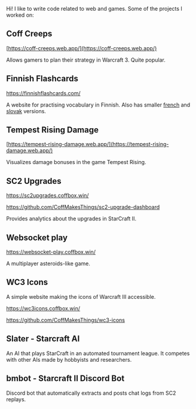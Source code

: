 Hi! I like to write code related to web and games. Some of the projects I worked on:

## Coff Creeps

[https://coff-creeps.web.app/](https://coff-creeps.web.app/)

Allows gamers to plan their strategy in Warcraft 3. Quite popular.

## Finnish Flashcards

https://finnishflashcards.com/

A website for practising vocabulary in Finnish. Also has smaller [french](https://frenchflashcards.net/) and [slovak](https://slovakflashcards.com/status) versions.

## Tempest Rising Damage

[https://tempest-rising-damage.web.app/](https://tempest-rising-damage.web.app/)

Visualizes damage bonuses in the game Tempest Rising.

## SC2 Upgrades

https://sc2upgrades.coffbox.win/

https://github.com/CoffMakesThings/sc2-upgrade-dashboard

Provides analytics about the upgrades in StarCraft II.

## Websocket play

https://websocket-play.coffbox.win/

A multiplayer asteroids-like game.

## WC3 Icons

A simple website making the icons of Warcraft III accessible.

https://wc3icons.coffbox.win/

https://github.com/CoffMakesThings/wc3-icons

## Slater - Starcraft AI

An AI that plays StarCraft in an automated tournament league. It competes with other AIs made by hobbyists and researchers.

## bmbot - Starcraft II Discord Bot

Discord bot that automatically extracts and posts chat logs from SC2 replays.

